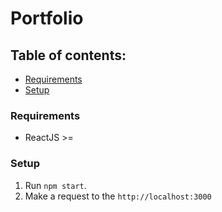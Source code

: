 # Portfolio

## Table of contents:

- [Requirements](#requirements)
- [Setup](#setup)

### Requirements

- ReactJS >=

### Setup

1. Run `npm start`.
2. Make a request to the `http://localhost:3000`
